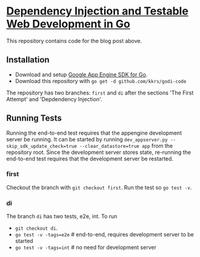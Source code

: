 # [Dependency Injection and Testable Web Development in Go](http://blog.extremix.net/post/di)

This repository contains code for the blog post above.

## Installation
- Download and setup 
[Google App Engine SDK for Go](https://cloud.google.com/appengine/downloads#Google_App_Engine_SDK_for_Go).
- Download this repository with `go get -d github.com/kkrs/godi-code`

The repository has two branches: `first` and `di` after the sections 'The First Attempt' and
'Depdendency Injection'.

## Running Tests
Running the end-to-end test requires that the appengine development server be running. It can be
started by running `dev_appserver.py --skip_sdk_update_check=true --clear_datastore=true app`
from the repository root. Since the development server stores state, re-running the end-to-end test
requires that the development server be restarted.

### first
Checkout the branch with `git checkout first`. Run the test so `go test -v`.

### di
The branch `di` has two tests, e2e, int. To run

- `git checkout di`.
- `go test -v -tags=e2e` # end-to-end, requires development server to be started
- `go test -v -tags=int` # no need for development server
